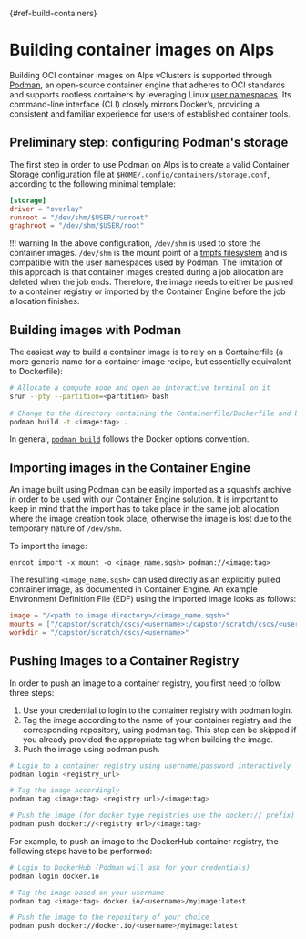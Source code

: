 [](){#ref-build-containers}
# Building container images on Alps

Building OCI container images on Alps vClusters is supported through [Podman](https://podman.io/), an open-source container engine that adheres to OCI standards and supports rootless containers by leveraging Linux [user namespaces](https://www.man7.org/linux/man-pages/man7/user_namespaces.7.html).
Its command-line interface (CLI) closely mirrors Docker’s, providing a consistent and familiar experience for users of established container tools.

## Preliminary step: configuring Podman's storage

The first step in order to use Podman on Alps is to create a valid Container Storage configuration file at `$HOME/.config/containers/storage.conf`, according to the following minimal template:

```toml
[storage]
driver = "overlay"
runroot = "/dev/shm/$USER/runroot"
graphroot = "/dev/shm/$USER/root"
```

!!! warning
    In the above configuration, `/dev/shm` is used to store the container images.
    `/dev/shm` is the mount point of a [tmpfs filesystem](https://www.kernel.org/doc/html/latest/filesystems/tmpfs.html#tmpfs) and is compatible with the user namespaces used by Podman.
    The limitation of this approach  is that container images created during a job allocation are deleted when the job ends.
    Therefore, the image needs to either be pushed to a container registry or imported by the Container Engine before the job allocation finishes.

## Building images with Podman

The easiest way to build a container image is to rely on a Containerfile (a more generic name for a container image recipe, but essentially equivalent to Dockerfile):

```bash
# Allocate a compute node and open an interactive terminal on it
srun --pty --partition=<partition> bash
 
# Change to the directory containing the Containerfile/Dockerfile and build the image
podman build -t <image:tag> .
```

In general, [`podman build`](https://docs.podman.io/en/stable/markdown/podman-build.1.html) follows the Docker options convention.

## Importing images in the Container Engine

An image built using Podman can be easily imported as a squashfs archive in order to be used with our Container Engine solution.
It is important to keep in mind that the import has to take place in the same job allocation where the image creation took place, otherwise the image is lost due to the temporary nature of `/dev/shm`.

To import the image:

```
enroot import -x mount -o <image_name.sqsh> podman://<image:tag>
```

The resulting `<image_name.sqsh>` can used directly as an explicitly pulled container image, as documented in Container Engine.
An example Environment Definition File (EDF) using the imported image looks as follows:

```toml
image = "/<path to image directory>/<image_name.sqsh>"
mounts = ["/capstor/scratch/cscs/<username>:/capstor/scratch/cscs/<username>"]
workdir = "/capstor/scratch/cscs/<username>"
```

## Pushing Images to a Container Registry

In order to push an image to a container registry, you first need to follow three steps:

1. Use your credential to login to the container registry with podman login.
2. Tag the image according to the name of your container registry and the corresponding repository, using podman tag. This step can be skipped if you already provided the appropriate tag when building the image.
3. Push the image using podman push.

```bash
# Login to a container registry using username/password interactively
podman login <registry_url>

# Tag the image accordingly
podman tag <image:tag> <registry url>/<image:tag>

# Push the image (for docker type registries use the docker:// prefix)
podman push docker://<registry url>/<image:tag>
```

For example, to push an image to the DockerHub container registry, the following steps have to be performed:

```bash
# Login to DockerHub (Podman will ask for your credentials)
podman login docker.io

# Tag the image based on your username
podman tag <image:tag> docker.io/<username>/myimage:latest

# Push the image to the repository of your choice
podman push docker://docker.io/<username>/myimage:latest
```
